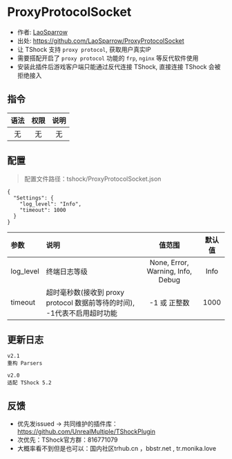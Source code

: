 ﻿# ProxyProtocolSocket

- 作者: [LaoSparrow](https://github.com/LaoSparrow)
- 出处: https://github.com/LaoSparrow/ProxyProtocolSocket
- 让 TShock 支持 `proxy protocol`, 获取用户真实IP
- 需要搭配开启了 `proxy protocol` 功能的 `frp`, `nginx` 等反代软件使用
- 安装此插件后游戏客户端只能通过反代连接 TShock, 直接连接 TShock 会被拒绝接入

## 指令

| 语法 | 权限 | 说明 |
|:--:|:--:|:--:|
| 无  | 无  | 无  |

## 配置
> 配置文件路径：tshock/ProxyProtocolSocket.json
```json5
{
  "Settings": {
    "log_level": "Info",
    "timeout": 1000
  }
}
```

| 参数        | 说明                                              |                值范围                | 默认值  |
|:----------|:------------------------------------------------|:---------------------------------:|:----:|
| log_level | 终端日志等级                                          | None, Error, Warning, Info, Debug | Info |
| timeout   | 超时毫秒数(接收到 proxy protocol 数据前等待的时间), -1代表不启用超时功能 |             -1 或 正整数              | 1000 |


## 更新日志

```
v2.1
重构 Parsers

v2.0
适配 TShock 5.2
```
## 反馈
- 优先发issued -> 共同维护的插件库：https://github.com/UnrealMultiple/TShockPlugin
- 次优先：TShock官方群：816771079
- 大概率看不到但是也可以：国内社区trhub.cn ，bbstr.net , tr.monika.love